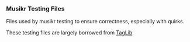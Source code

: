 ### Musikr Testing Files

Files used by musikr testing to ensure correctness, especially with quirks.

These testing files are largely borrowed from [TagLib](https://github.com/taglib/taglib).
